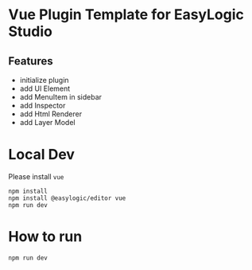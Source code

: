 # Vue Plugin Template for EasyLogic Studio 

## Features 

* initialize plugin 
* add UI Element 
* add MenuItem in sidebar 
* add Inspector 
* add Html Renderer 
* add Layer Model 

# Local Dev 

Please install `vue`

```
npm install
npm install @easylogic/editor vue
npm run dev 
```

# How to run

```js
npm run dev 
```

